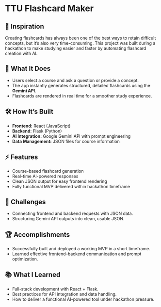 # TTU Flashcard Maker

## 📌 Inspiration  
Creating flashcards has always been one of the best ways to retain difficult concepts, but it’s also very time-consuming. This project was built during a hackathon to make studying easier and faster by automating flashcard creation with AI.  

## 🚀 What It Does  
- Users select a course and ask a question or provide a concept.  
- The app instantly generates structured, detailed flashcards using the **Gemini API**.  
- Flashcards are rendered in real time for a smoother study experience.  

## 🛠️ How It’s Built  
- **Frontend:** React (JavaScript)  
- **Backend:** Flask (Python)  
- **AI Integration:** Google Gemini API with prompt engineering  
- **Data Management:** JSON files for course information  

## ⚡ Features  
- Course-based flashcard generation  
- Real-time AI-powered responses  
- Clean JSON output for easy frontend rendering  
- Fully functional MVP delivered within hackathon timeframe  

## 🎯 Challenges  
- Connecting frontend and backend requests with JSON data.  
- Structuring Gemini API outputs into clean, usable JSON.  

## 🏆 Accomplishments  
- Successfully built and deployed a working MVP in a short timeframe.  
- Learned effective frontend–backend communication and prompt optimization.  

## 📚 What I Learned  
- Full-stack development with React + Flask.  
- Best practices for API integration and data handling.  
- How to deliver a functional AI-powered tool under hackathon pressure.  
